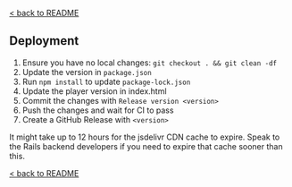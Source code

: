 [< back to README](https://github.com/BeyondWords-io/player#readme)

## Deployment

1. Ensure you have no local changes: `git checkout . && git clean -df`
2. Update the version in `package.json`
3. Run `npm install` to update `package-lock.json`
4. Update the player version in index.html
5. Commit the changes with `Release version <version>`
6. Push the changes and wait for CI to pass
7. Create a GitHub Release with `<version>`

It might take up to 12 hours for the jsdelivr CDN cache to expire. Speak to the
Rails backend developers if you need to expire that cache sooner than this.

[< back to README](https://github.com/BeyondWords-io/player#readme)
